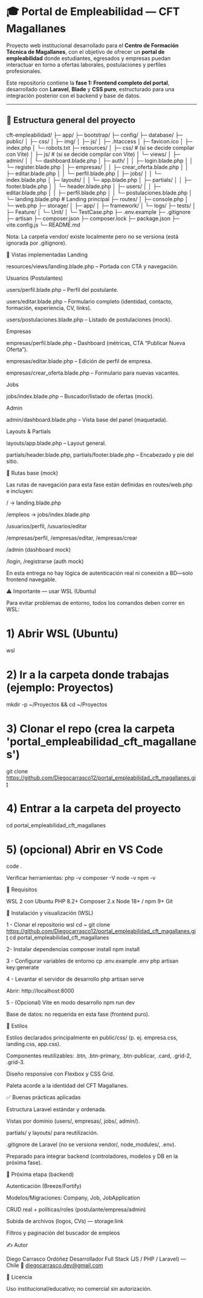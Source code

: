# 🎓 Portal de Empleabilidad — CFT Magallanes

Proyecto web institucional desarrollado para el **Centro de Formación Técnica de Magallanes**, con el objetivo de ofrecer un **portal de empleabilidad** donde estudiantes, egresados y empresas puedan interactuar en torno a ofertas laborales, postulaciones y perfiles profesionales.

Este repositorio contiene la **fase 1: Frontend completo del portal**, desarrollado con **Laravel**, **Blade** y **CSS puro**, estructurado para una integración posterior con el backend y base de datos.

---

## 📁 Estructura general del proyecto

cft-empleabilidad/
├─ app/
├─ bootstrap/
├─ config/
├─ database/
├─ public/
│  ├─ css/
│  ├─ img/
│  ├─ js/
│  ├─ .htaccess
│  ├─ favicon.ico
│  ├─ index.php
│  └─ robots.txt
├─ resources/
│  ├─ css/                          # (si se decide compilar con Vite)
│  ├─ js/                           # (si se decide compilar con Vite)
│  └─ views/
│     ├─ admin/
│     │  └─ dashboard.blade.php
│     ├─ auth/
│     │  ├─ login.blade.php
│     │  └─ register.blade.php
│     ├─ empresas/
│     │  ├─ crear_oferta.blade.php
│     │  ├─ editar.blade.php
│     │  └─ perfil.blade.php
│     ├─ jobs/
│     │  └─ index.blade.php
│     ├─ layouts/
│     │  └─ app.blade.php
│     ├─ partials/
│     │  ├─ footer.blade.php
│     │  └─ header.blade.php
│     ├─ users/
│     │  ├─ editar.blade.php
│     │  ├─ perfil.blade.php
│     │  └─ postulaciones.blade.php
│     └─ landing.blade.php          # Landing principal
├─ routes/
│  ├─ console.php
│  └─ web.php
├─ storage/
│  ├─ app/
│  ├─ framework/
│  └─ logs/
├─ tests/
│  ├─ Feature/
│  └─ Unit/
│     └─ TestCase.php
├─ .env.example
├─ .gitignore
├─ artisan
├─ composer.json
├─ composer.lock
├─ package.json
├─ vite.config.js
└─ README.md

Nota: La carpeta vendor/ existe localmente pero no se versiona (está ignorada por .gitignore).

🧩 Vistas implementadas
Landing

resources/views/landing.blade.php – Portada con CTA y navegación.

Usuarios (Postulantes)

users/perfil.blade.php – Perfil del postulante.

users/editar.blade.php – Formulario completo (identidad, contacto, formación, experiencia, CV, links).

users/postulaciones.blade.php – Listado de postulaciones (mock).

Empresas

empresas/perfil.blade.php – Dashboard (métricas, CTA “Publicar Nueva Oferta”).

empresas/editar.blade.php – Edición de perfil de empresa.

empresas/crear_oferta.blade.php – Formulario para nuevas vacantes.

Jobs

jobs/index.blade.php – Buscador/listado de ofertas (mock).

Admin

admin/dashboard.blade.php – Vista base del panel (maquetada).

Layouts & Partials

layouts/app.blade.php – Layout general.

partials/header.blade.php, partials/footer.blade.php – Encabezado y pie del sitio.

🧱 Rutas base (mock)

Las rutas de navegación para esta fase están definidas en routes/web.php e incluyen:

/ → landing.blade.php

/empleos → jobs/index.blade.php

/usuarios/perfil, /usuarios/editar

/empresas/perfil, /empresas/editar, /empresas/crear

/admin (dashboard mock)

/login, /registrarse (auth mock)

En esta entrega no hay lógica de autenticación real ni conexión a BD—solo frontend navegable.

⚠️ Importante — usar WSL (Ubuntu)

Para evitar problemas de entorno, todos los comandos deben correr en WSL:
# 1) Abrir WSL (Ubuntu)
wsl

# 2) Ir a la carpeta donde trabajas (ejemplo: Proyectos)
mkdir -p ~/Proyectos && cd ~/Proyectos

# 3) Clonar el repo (crea la carpeta 'portal_empleabilidad_cft_magallanes')
git clone https://github.com/Diegocarrasco12/portal_empleabilidad_cft_magallanes.git

# 4) Entrar a la carpeta del proyecto
cd portal_empleabilidad_cft_magallanes

# 5) (opcional) Abrir en VS Code
code .

 Verificar herramientas:
php -v
composer -V
node -v
npm -v

🔧 Requisitos

WSL 2 con Ubuntu
PHP 8.2+
Composer 2.x
Node 18+ / npm 9+
Git

🚀 Instalación y visualización (WSL)

1 - Clonar el repositorio
wsl
cd ~
git clone https://github.com/Diegocarrasco12/portal_empleabilidad_cft_magallanes.git
cd portal_empleabilidad_cft_magallanes

2- Instalar dependencias
composer install
npm install

3 - Configurar variables de entorno
cp .env.example .env
php artisan key:generate

4 - Levantar el servidor de desarrollo
php artisan serve

Abrir: http://localhost:8000

5 - (Opcional) Vite en modo desarrollo
npm run dev

Base de datos: no requerida en esta fase (frontend puro).

🎨 Estilos

Estilos declarados principalmente en public/css/ (p. ej. empresa.css, landing.css, app.css).

Componentes reutilizables: .btn, .btn-primary, .btn-publicar, .card, .grid-2, .grid-3.

Diseño responsive con Flexbox y CSS Grid.

Paleta acorde a la identidad del CFT Magallanes.

✅ Buenas prácticas aplicadas

Estructura Laravel estándar y ordenada.

Vistas por dominio (users/, empresas/, jobs/, admin/).

partials/ y layouts/ para reutilización.

.gitignore de Laravel (no se versiona vendor/, node_modules/, .env).

Preparado para integrar backend (controladores, modelos y DB en la próxima fase).



🔭 Próxima etapa (backend)

Autenticación (Breeze/Fortify)

Modelos/Migraciones: Company, Job, JobApplication

CRUD real + políticas/roles (postulante/empresa/admin)

Subida de archivos (logos, CVs) — storage:link

Filtros y paginación del buscador de empleos


✍️ Autor

Diego Carrasco Ordóñez
Desarrollador Full Stack (JS / PHP / Laravel) — Chile
📧 diegocarrasco.dev@gmail.com

📝 Licencia

Uso institucional/educativo; no comercial sin autorización.